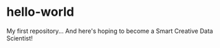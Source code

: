 hello-world
===========

My first repository...
And here's hoping to become a Smart Creative Data Scientist!
